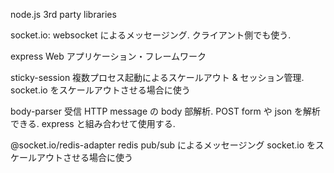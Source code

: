 node.js 3rd party libraries

socket.io:
websocket によるメッセージング.
クライアント側でも使う.

express
Web アプリケーション・フレームワーク

sticky-session
複数プロセス起動によるスケールアウト & セッション管理.
socket.io をスケールアウトさせる場合に使う

body-parser
受信 HTTP message の body 部解析.
POST form や json を解析できる.
express と組み合わせて使用する.

@socket.io/redis-adapter
redis pub/sub によるメッセージング
socket.io をスケールアウトさせる場合に使う
